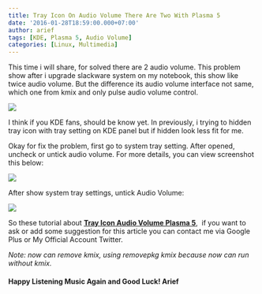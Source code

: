 ```yaml
---
title: Tray Icon On Audio Volume There Are Two With Plasma 5
date: '2016-01-28T18:59:00.000+07:00'
author: arief
tags: [KDE, Plasma 5, Audio Volume]
categories: [Linux, Multimedia]
---
```


This time i will share, for solved there are 2 audio volume. This problem show after i upgrade slackware system on my notebook, this show like twice audio volume. But the difference its audio volume interface not same, which one from kmix and only pulse audio volume control.

![](https://1.bp.blogspot.com/-kScVA8r5AMY/Vqn_fDlf-QI/AAAAAAAAC6c/sImzcGNyhbU/s1600/Screenshot_20160128_183529.png)

I think if you KDE fans, should be know yet. In previously, i trying to hidden tray icon with tray setting on KDE panel but if hidden look less fit for me.  

Okay for fix the problem, first go to system tray setting. After opened, uncheck or untick audio volume. For more details, you can view screenshot this below:

![](https://4.bp.blogspot.com/-m8LTmyZSn9o/VqoBBW_3aGI/AAAAAAAAC6o/vshFwJovkjM/s1600/Screenshot_20160128_183600.png)

After show system tray settings, untick Audio Volume:

![](https://2.bp.blogspot.com/-TYAu0IaG0j4/VqoBDTgLU9I/AAAAAAAAC6w/0uE9SGsW_lk/s1600/Screenshot_20160128_183620.png)

So these tutorial about [**Tray Icon Audio Volume Plasma 5**](https://tuxnoob.com/tags/KDE),  if you want to ask or add some suggestion for this article you can contact me via Google Plus or My Official Account Twitter.  

_Note: now can remove kmix, using removepkg kmix because now can run without kmix._

#### Happy Listening Music Again and Good Luck! Arief